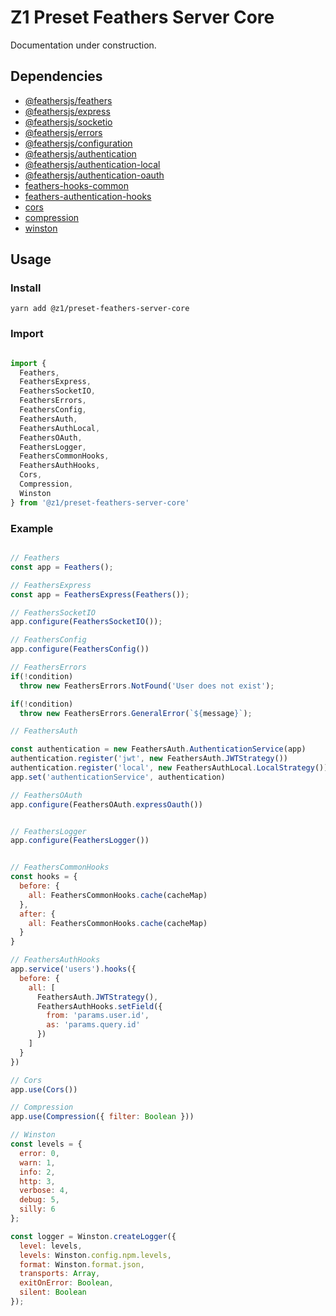 # Z1 Preset Feathers Server Core

Documentation under construction.

## Dependencies

- [@feathersjs/feathers](https://feathersjs.com/)
- [@feathersjs/express](https://github.com/feathersjs/feathers/tree/dove/packages/express)
- [@feathersjs/socketio](https://github.com/feathersjs/feathers/tree/dove/packages/socketio)
- [@feathersjs/errors](https://github.com/feathersjs/feathers/tree/dove/packages/errors)
- [@feathersjs/configuration](https://github.com/feathersjs/feathers/tree/dove/packages/configuration)
- [@feathersjs/authentication](https://github.com/feathersjs/feathers/tree/dove/packages/authentication)
- [@feathersjs/authentication-local](https://github.com/feathersjs/feathers/tree/dove/packages/authentication-local)
- [@feathersjs/authentication-oauth](https://github.com/feathersjs/feathers/tree/dove/packages/authentication-oauth)
- [feathers-hooks-common](https://github.com/feathersjs-ecosystem/feathers-hooks-common#readme)
- [feathers-authentication-hooks](https://github.com/feathersjs-ecosystem/feathers-authentication-hooks)
- [cors](https://github.com/expressjs/cors#readme)
- [compression](https://github.com/expressjs/compression#readme)
- [winston](https://github.com/winstonjs/winston)

## Usage

### Install

```
yarn add @z1/preset-feathers-server-core
```

### Import
```JavaScript

import {  
  Feathers,
  FeathersExpress,
  FeathersSocketIO,
  FeathersErrors,
  FeathersConfig,
  FeathersAuth,
  FeathersAuthLocal,
  FeathersOAuth,
  FeathersLogger,
  FeathersCommonHooks,
  FeathersAuthHooks,
  Cors,
  Compression,
  Winston
} from '@z1/preset-feathers-server-core'

```

### Example
```Javascript

// Feathers
const app = Feathers();

// FeathersExpress
const app = FeathersExpress(Feathers());

// FeathersSocketIO
app.configure(FeathersSocketIO());

// FeathersConfig
app.configure(FeathersConfig())

// FeathersErrors
if(!condition)
  throw new FeathersErrors.NotFound('User does not exist');

if(!condition)
  throw new FeathersErrors.GeneralError(`${message}`);

// FeathersAuth

const authentication = new FeathersAuth.AuthenticationService(app)
authentication.register('jwt', new FeathersAuth.JWTStrategy())
authentication.register('local', new FeathersAuthLocal.LocalStrategy())
app.set('authenticationService', authentication)

// FeathersOAuth
app.configure(FeathersOAuth.expressOauth())


// FeathersLogger
app.configure(FeathersLogger())


// FeathersCommonHooks
const hooks = {
  before: {
    all: FeathersCommonHooks.cache(cacheMap)
  },
  after: {
    all: FeathersCommonHooks.cache(cacheMap)
  }
}

// FeathersAuthHooks
app.service('users').hooks({
  before: {
    all: [
      FeathersAuth.JWTStrategy(),
      FeathersAuthHooks.setField({
        from: 'params.user.id',
        as: 'params.query.id'
      })
    ]
  }
})

// Cors
app.use(Cors())

// Compression
app.use(Compression({ filter: Boolean }))

// Winston
const levels = {
  error: 0,
  warn: 1,
  info: 2,
  http: 3,
  verbose: 4,
  debug: 5,
  silly: 6
};

const logger = Winston.createLogger({
  level: levels,
  levels: Winston.config.npm.levels,
  format: Winston.format.json,
  transports: Array,
  exitOnError: Boolean,
  silent: Boolean
});

```
